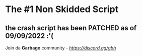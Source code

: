 # The #1 **Non** Skidded Script
## the crash script has been PATCHED as of 09/09/2022 :'(
Join da **Garbage** community - *https://discord.gg/gbh*
